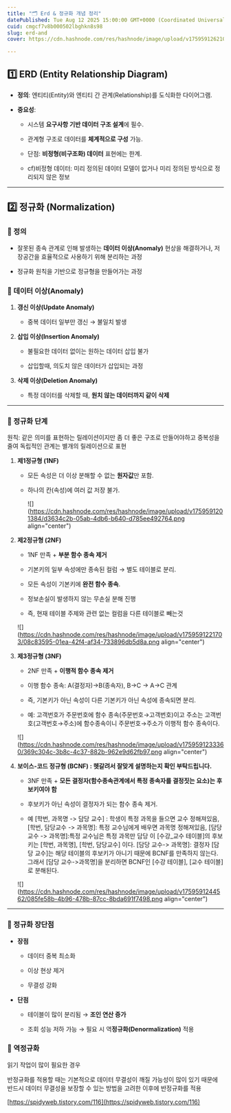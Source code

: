 ```yaml
---
title: "🗂 Erd & 정규화 개념 정리"
datePublished: Tue Aug 12 2025 15:00:00 GMT+0000 (Coordinated Universal Time)
cuid: cmgcf7v8b000502lbghkn8s98
slug: erd-and
cover: https://cdn.hashnode.com/res/hashnode/image/upload/v1759591262104/660c8054-e890-4cb9-911a-b918d15bff4a.png

---
```


## 1️⃣ ERD (Entity Relationship Diagram)

* **정의**: 엔티티(Entity)와 엔티티 간 관계(Relationship)를 도식화한 다이어그램.
    
* **중요성**:
    
    * 시스템 **요구사항 기반 데이터 구조 설계**에 필수.
        
    * 관계형 구조로 데이터를 **체계적으로 구성** 가능.
        
    * 단점: **비정형(비구조화) 데이터** 표현에는 한계.
        
    * cf)비정형 데이터: 미리 정의된 데이터 모델이 없거나 미리 정의된 방식으로 정리되지 않은 정보
        

---

## 2️⃣ 정규화 (Normalization)

### 🔹 정의

* 잘못된 종속 관계로 인해 발생하는 **데이터 이상(Anomaly)** 현상을 해결하거나, 저장공간을 효율적으로 사용하기 위해 분리하는 과정
    
* 정규화 원칙을 기반으로 정규형을 만들어가는 과정
    

### 🔹 데이터 이상(Anomaly)

1. **갱신 이상(Update Anomaly)**
    
    * 중복 데이터 일부만 갱신 → 불일치 발생
        
2. **삽입 이상(Insertion Anomaly)**
    
    * 불필요한 데이터 없이는 원하는 데이터 삽입 불가
        
    * 삽입할때, 의도치 않은 데이터가 삽입되는 과정
        
3. **삭제 이상(Deletion Anomaly)**
    
    * 특정 데이터를 삭제할 때, **원치 않는 데이터까지 같이 삭제**
        

---

### 🔹 정규화 단계

원칙: 같은 의미를 표현하는 릴레이션이지만 좀 더 좋은 구조로 만들어야하고 중복성을 줄여 독립적인 관계는 별개의 릴레이션으로 표현

1. **제1정규형 (1NF)**
    
    * 모든 속성은 더 이상 분해할 수 없는 **원자값**만 포함.
        
    * 하나의 칸(속성)에 여러 값 저장 불가.
        
        ![](https://cdn.hashnode.com/res/hashnode/image/upload/v1759591201384/d3634c2b-05ab-4db6-b640-d785ee492764.png align="center")
        
2. **제2정규형 (2NF)**
    
    * 1NF 만족 + **부분 함수 종속 제거**
        
    * 기본키의 일부 속성에만 종속된 컬럼 → 별도 테이블로 분리.
        
    * 모든 속성이 기본키에 **완전 함수 종속**.
        
    * 정보손실이 발생하지 않는 무손실 분해 진행
        
    * 즉, 현재 테이블 주제와 관련 없는 컬럼을 다른 테이블로 빼는것
        
    
    ![](https://cdn.hashnode.com/res/hashnode/image/upload/v1759591221703/08c83595-01ea-42f4-af34-733896db5d8a.png align="center")
    
3. **제3정규형 (3NF)**
    
    * 2NF 만족 + **이행적 함수 종속 제거**
        
    * 이행 함수 종속: A(결정자)→B(종속자), B→C → A→C 관계
        
    * 즉, 기본키가 아닌 속성이 다른 기본키가 아닌 속성에 종속되면 분리.
        
    * 예: 고객번호가 주문번호에 함수 종속(주문번호→고객번호)이고 주소는 고객번호(고객번호→주소)에 함수종속이니 주문번호→주소가 이행적 함수 종속이다.
        
    
    ![](https://cdn.hashnode.com/res/hashnode/image/upload/v1759591233360/369c304c-3b8c-4c37-882b-962e9d62fb97.png align="center")
    
4. **보이스-코드 정규형 (BCNF) : 헷갈려서 잘맞게 설명하는지 확인 부탁드립니다.**
    
    * 3NF 만족 + **모든 결정자(함수종속관계에서 특정 종속자를 결정짓는 요소)는 후보키여야 함**
        
    * 후보키가 아닌 속성이 결정자가 되는 함수 종속 제거.
        
    * 예 \[학번, 과목명 -&gt; 담당 교수\] : 학생이 특정 과목을 들으면 교수 정해져있음, \[학번, 담당교수 -&gt; 과목명\]: 특정 교수님에게 배우면 과목명 정해져있음, \[담당교수 -&gt; 과목명\]:특정 교수님은 특정 과목만 담당 이 \[수강\_교수 테이블\]의 후보키는 \[학번, 과목명\], \[학번, 담당교수\] 이다. \[담당 교수-&gt; 과목명\]: 결정자 \[담당 교수\]는 해당 테이블의 후보키가 아니기 때문에 BCNF를 만족하지 않는다. 그래서 \[담당 교수-&gt;과목명\]을 분리하면 BCNF인 \[수강 테이블\], \[교수 테이블\]로 분해된다.
        
    
    ![](https://cdn.hashnode.com/res/hashnode/image/upload/v1759591244562/085fe58b-4b96-478b-87cc-8bda691f7498.png align="center")
    

---

### 🔹 정규화 장단점

* **장점**
    
    * 데이터 중복 최소화
        
    * 이상 현상 제거
        
    * 무결성 강화
        
* **단점**
    
    * 테이블이 많이 분리됨 → **조인 연산 증가**
        
    * 조회 성능 저하 가능 → 필요 시 역**정규화(Denormalization)** 적용
        

### 🔹 역정규화

읽기 작업이 많이 필요한 경우

반정규화를 적용할 때는 기본적으로 데이터 무결성이 깨질 가능성이 많이 있기 때문에 반드시 데이터 무결성을 보장할 수 있는 방법을 고려한 이후에 반정규화를 적용

[https://spidyweb.tistory.com/116](https://spidyweb.tistory.com/116)